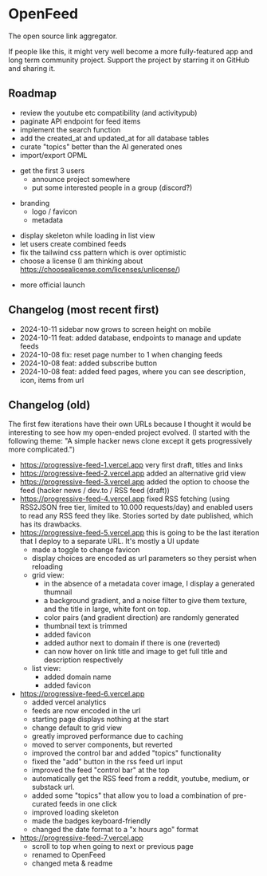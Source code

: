 # OpenFeed

The open source link aggregator.

If people like this, it might very well become a more fully-featured app and long term community project. Support the project by starring it on GitHub and sharing it.

## Roadmap 

- review the youtube etc compatibility (and activitypub)
- paginate API endpoint for feed items
- implement the search function
- add the created_at and updated_at for all database tables
- curate "topics" better than the AI generated ones
- import/export OPML
<!--  -->
- get the first 3 users
  - announce project somewhere
  - put some interested people in a group (discord?)
<!--  -->
- branding
  - logo / favicon
  - metadata
<!--  -->
- display skeleton while loading in list view
- let users create combined feeds
- fix the tailwind css pattern which is over optimistic
- choose a license (I am thinking about https://choosealicense.com/licenses/unlicense/)
<!--  -->
- more official launch

## Changelog (most recent first)

- 2024-10-11 sidebar now grows to screen height on mobile
- 2024-10-11 feat: added database, endpoints to manage and update feeds
- 2024-10-08 fix: reset page number to 1 when changing feeds
- 2024-10-08 feat: added subscribe button
- 2024-10-08 feat: added feed pages, where you can see description, icon, items from url

## Changelog (old)

The first few iterations have their own URLs because I thought it would be interesting to see how my open-ended project evolved. (I started with the following theme: "A simple hacker news clone except it gets progressively more complicated.")

- https://progressive-feed-1.vercel.app very first draft, titles and links
- https://progressive-feed-2.vercel.app added an alternative grid view
- https://progressive-feed-3.vercel.app added the option to choose the feed (hacker news / dev.to / RSS feed (draft))
- https://progressive-feed-4.vercel.app fixed RSS fetching (using RSS2JSON free tier, limited to 10.000 requests/day) and enabled users to read any RSS feed they like. Stories sorted by date published, which has its drawbacks.
- https://progressive-feed-5.vercel.app this is going to be the last iteration that I deploy to a separate URL. It's mostly a UI update
  - made a toggle to change favicon
  - display choices are encoded as url parameters so they persist when reloading
  - grid view:
    - in the absence of a metadata cover image, I display a generated thumnail
    - a background gradient, and a noise filter to give them texture, and the title in large, white font on top.
    - color pairs (and gradient direction) are randomly generated
    - thumbnail text is trimmed 
    - added favicon
    - added author next to domain if there is one (reverted)
    - can now hover on link title and image to get full title and description respectively
  - list view:
    - added domain name
    - added favicon
- https://progressive-feed-6.vercel.app 
  - added vercel analytics 
  - feeds are now encoded in the url
  - starting page displays nothing at the start
  - change default to grid view
  - greatly improved performance due to caching 
  - moved to server components, but reverted
  - improved the control bar and added "topics" functionality
  - fixed the "add" button in the rss feed url input
  - improved the feed "control bar" at the top
  - automatically get the RSS feed from a reddit, youtube, medium, or substack url.
  - added some "topics" that allow you to load a combination of pre-curated feeds in one click
  - improved loading skeleton
  - made the badges keyboard-friendly
  - changed the date format to a "x hours ago" format
- https://progressive-feed-7.vercel.app 
  - scroll to top when going to next or previous page
  - renamed to OpenFeed
  - changed meta & readme